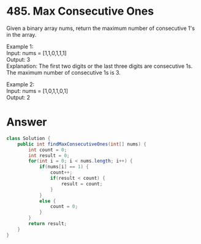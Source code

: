 # 485. Max Consecutive Ones

Given a binary array nums, return the maximum number of consecutive 1's in the array.   

Example 1:   
Input: nums = [1,1,0,1,1,1]   
Output: 3   
Explanation: The first two digits or the last three digits are consecutive 1s. The maximum number of consecutive 1s is 3.   

Example 2:   
Input: nums = [1,0,1,1,0,1]   
Output: 2   

# Answer
```java
class Solution {
    public int findMaxConsecutiveOnes(int[] nums) {
        int count = 0;
        int result = 0;
        for(int i = 0; i < nums.length; i++) {
            if(nums[i] == 1) {
                count++;
                if(result < count) {
                    result = count;
                }
            }
            else {
                count = 0;         
            }
        }
        return result;
    }
}
```
